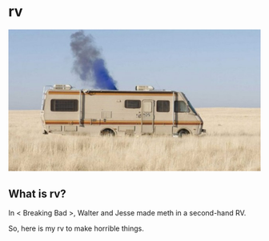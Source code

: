 # rv

![](./rv.jpg)

## What is rv?

In < Breaking Bad >, Walter and Jesse made meth in a second-hand RV.

So, here is my rv to make horrible things.
